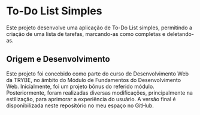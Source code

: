 # To-Do List Simples

Este projeto desenvolve uma aplicação de To-Do List simples, permitindo a criação de uma lista de tarefas, marcando-as como completas e deletando-as.

## Origem e Desenvolvimento

Este projeto foi concebido como parte do curso de Desenvolvimento Web da TRYBE, no âmbito do Módulo de Fundamentos do Desenvolvimento Web. Inicialmente, foi um projeto bônus do referido módulo. Posteriormente, foram realizadas diversas modificações, principalmente na estilização, para aprimorar a experiência do usuário. A versão final é disponibilizada neste repositório no meu espaço no GitHub.
